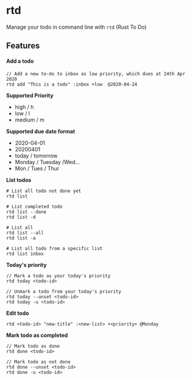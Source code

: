 # rtd

Manage your todo in command line with `rtd` (Rust To Do)

## Features
#### Add a todo

```
// Add a new to-do to inbox as low priority, which dues at 24th Apr 2020
rtd add "This is a todo" :inbox +low  @2020-04-24
```

**Supported Priority**
- high / h
- low / l
- medium / m

**Supported due date format**
- 2020-04-01
- 20200401
- today / tomorrow
- Monday / Tuesday /Wed...
- Mon / Tues / Thur


**List todos**
```
# List all todo not done yet
rtd list 

# List completed todo
rtd list --done
rtd list -d

# List all
rtd list --all
rtd list -a

# List all todo from a specific list
rtd list inbox
```

**Today's priority**
```
// Mark a todo as your today's priority
rtd today <todo-id>

// Unmark a todo from your today's priority
rtd today --unset <todo-id>
rtd today -u <todo-id>
```

**Edit todo**

```
rtd <todo-id> "new-title" :<new-list> +<priority> @Monday
```

**Mark todo as completed**

```
// Mark todo as done
rtd done <todo-id>

// Mark todo as not done
rtd done --unset <todo-id>
rtd done -u <todo-id>
```